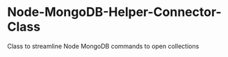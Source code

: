 # Node-MongoDB-Helper-Connector-Class
Class to streamline Node MongoDB commands to open collections
